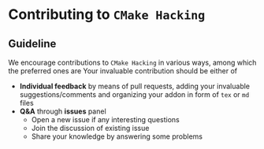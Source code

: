 # Contributing to `CMake Hacking`

## Guideline  
We encourage contributions to `CMake Hacking` in various ways, among which the preferred ones are
Your invaluable contribution should be either of   
+ **Individual feedback** by means of pull requests, adding your invaluable suggestions/comments and organizing your addon in form of `tex` or `md` files  
+ **Q&A** through **issues** panel 
  - Open a new issue if any interesting questions   
  - Join the discussion of existing issue   
  - Share your knowledge by answering some problems  

